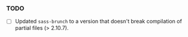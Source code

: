 ### TODO

- [ ] Updated `sass-brunch` to a version that doesn't break compilation of partial files
  (> 2.10.7).
